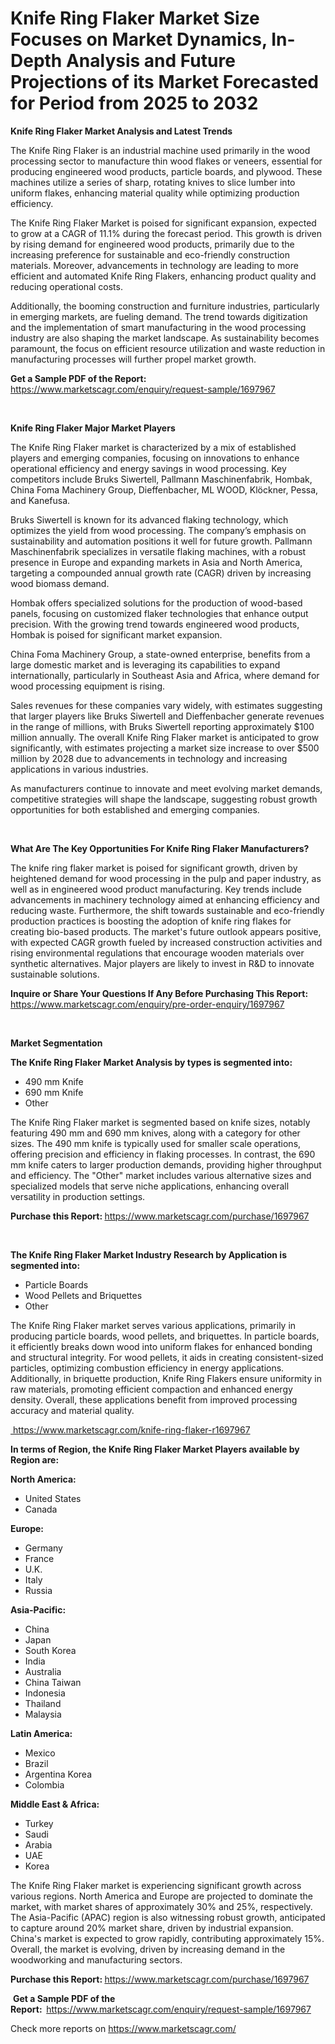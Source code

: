 <p><h1>Knife Ring Flaker Market Size Focuses on Market Dynamics, In-Depth Analysis and Future Projections of its Market Forecasted for Period from 2025 to 2032</h1></p><p><strong>Knife Ring Flaker Market Analysis and Latest Trends</strong></p>
<p><p>The Knife Ring Flaker is an industrial machine used primarily in the wood processing sector to manufacture thin wood flakes or veneers, essential for producing engineered wood products, particle boards, and plywood. These machines utilize a series of sharp, rotating knives to slice lumber into uniform flakes, enhancing material quality while optimizing production efficiency.</p><p>The Knife Ring Flaker Market is poised for significant expansion, expected to grow at a CAGR of 11.1% during the forecast period. This growth is driven by rising demand for engineered wood products, primarily due to the increasing preference for sustainable and eco-friendly construction materials. Moreover, advancements in technology are leading to more efficient and automated Knife Ring Flakers, enhancing product quality and reducing operational costs. </p><p>Additionally, the booming construction and furniture industries, particularly in emerging markets, are fueling demand. The trend towards digitization and the implementation of smart manufacturing in the wood processing industry are also shaping the market landscape. As sustainability becomes paramount, the focus on efficient resource utilization and waste reduction in manufacturing processes will further propel market growth.</p></p>
<p><strong>Get a Sample PDF of the Report:&nbsp;</strong> <a href="https://www.marketscagr.com/enquiry/request-sample/1697967?utm_campaign=3510&utm_medium=2&utm_source=Github&utm_content=ia&utm_term=11042025&utm_id=knife-ring-flaker">https://www.marketscagr.com/enquiry/request-sample/1697967</a></p>
<p>&nbsp;</p>
<p><strong>Knife Ring Flaker Major Market Players</strong></p>
<p><p>The Knife Ring Flaker market is characterized by a mix of established players and emerging companies, focusing on innovations to enhance operational efficiency and energy savings in wood processing. Key competitors include Bruks Siwertell, Pallmann Maschinenfabrik, Hombak, China Foma Machinery Group, Dieffenbacher, ML WOOD, Klöckner, Pessa, and Kanefusa.</p><p>Bruks Siwertell is known for its advanced flaking technology, which optimizes the yield from wood processing. The company’s emphasis on sustainability and automation positions it well for future growth. Pallmann Maschinenfabrik specializes in versatile flaking machines, with a robust presence in Europe and expanding markets in Asia and North America, targeting a compounded annual growth rate (CAGR) driven by increasing wood biomass demand.</p><p>Hombak offers specialized solutions for the production of wood-based panels, focusing on customized flaker technologies that enhance output precision. With the growing trend towards engineered wood products, Hombak is poised for significant market expansion.</p><p>China Foma Machinery Group, a state-owned enterprise, benefits from a large domestic market and is leveraging its capabilities to expand internationally, particularly in Southeast Asia and Africa, where demand for wood processing equipment is rising.</p><p>Sales revenues for these companies vary widely, with estimates suggesting that larger players like Bruks Siwertell and Dieffenbacher generate revenues in the range of millions, with Bruks Siwertell reporting approximately $100 million annually. The overall Knife Ring Flaker market is anticipated to grow significantly, with estimates projecting a market size increase to over $500 million by 2028 due to advancements in technology and increasing applications in various industries.</p><p>As manufacturers continue to innovate and meet evolving market demands, competitive strategies will shape the landscape, suggesting robust growth opportunities for both established and emerging companies.</p></p>
<p>&nbsp;</p>
<p><strong>What Are The Key Opportunities For Knife Ring Flaker Manufacturers?</strong></p>
<p><p>The knife ring flaker market is poised for significant growth, driven by heightened demand for wood processing in the pulp and paper industry, as well as in engineered wood product manufacturing. Key trends include advancements in machinery technology aimed at enhancing efficiency and reducing waste. Furthermore, the shift towards sustainable and eco-friendly production practices is boosting the adoption of knife ring flakes for creating bio-based products. The market's future outlook appears positive, with expected CAGR growth fueled by increased construction activities and rising environmental regulations that encourage wooden materials over synthetic alternatives. Major players are likely to invest in R&D to innovate sustainable solutions.</p></p>
<p><strong>Inquire or Share Your Questions If Any Before Purchasing This Report:</strong> <a href="https://www.marketscagr.com/enquiry/pre-order-enquiry/1697967?utm_campaign=3510&utm_medium=2&utm_source=Github&utm_content=ia&utm_term=11042025&utm_id=knife-ring-flaker">https://www.marketscagr.com/enquiry/pre-order-enquiry/1697967</a></p>
<p>&nbsp;</p>
<p><strong>Market Segmentation</strong></p>
<p><strong>The Knife Ring Flaker Market Analysis by types is segmented into:</strong></p>
<p><ul><li>490 mm Knife</li><li>690 mm Knife</li><li>Other</li></ul></p>
<p><p>The Knife Ring Flaker market is segmented based on knife sizes, notably featuring 490 mm and 690 mm knives, along with a category for other sizes. The 490 mm knife is typically used for smaller scale operations, offering precision and efficiency in flaking processes. In contrast, the 690 mm knife caters to larger production demands, providing higher throughput and efficiency. The "Other" market includes various alternative sizes and specialized models that serve niche applications, enhancing overall versatility in production settings.</p></p>
<p><strong>Purchase this Report:&nbsp;</strong><a href="https://www.marketscagr.com/purchase/1697967?utm_campaign=3510&utm_medium=2&utm_source=Github&utm_content=ia&utm_term=11042025&utm_id=knife-ring-flaker">https://www.marketscagr.com/purchase/1697967</a></p>
<p>&nbsp;</p>
<p><strong>The Knife Ring Flaker Market Industry Research by Application is segmented into:</strong></p>
<p><ul><li>Particle Boards</li><li>Wood Pellets and Briquettes</li><li>Other</li></ul></p>
<p><p>The Knife Ring Flaker market serves various applications, primarily in producing particle boards, wood pellets, and briquettes. In particle boards, it efficiently breaks down wood into uniform flakes for enhanced bonding and structural integrity. For wood pellets, it aids in creating consistent-sized particles, optimizing combustion efficiency in energy applications. Additionally, in briquette production, Knife Ring Flakers ensure uniformity in raw materials, promoting efficient compaction and enhanced energy density. Overall, these applications benefit from improved processing accuracy and material quality.</p></p>
<p><a href="https://www.marketscagr.com/knife-ring-flaker-r1697967?utm_campaign=3510&utm_medium=2&utm_source=Github&utm_content=ia&utm_term=11042025&utm_id=knife-ring-flaker">&nbsp;https://www.marketscagr.com/knife-ring-flaker-r1697967</a></p>
<p><strong>In terms of Region, the Knife Ring Flaker Market Players available by Region are:</strong></p>
<p>
    <p> <strong> North America: </strong>
        <ul>
            <li>United States</li>
            <li>Canada</li>
        </ul>
        </p> 
    <p> <strong> Europe: </strong>
        <ul>
            <li>Germany</li>
            <li>France</li>
            <li>U.K.</li>
            <li>Italy</li>
            <li>Russia</li>
        </ul>
        </p> 
    <p> <strong> Asia-Pacific: </strong>
        <ul>
            <li>China</li>
            <li>Japan</li>
            <li>South Korea</li>
            <li>India</li>
            <li>Australia</li>
            <li>China Taiwan</li>
            <li>Indonesia</li>
            <li>Thailand</li>
            <li>Malaysia</li>
        </ul>
        </p> 
    <p> <strong> Latin America: </strong>
        <ul>
            <li>Mexico</li>
            <li>Brazil</li>
            <li>Argentina Korea</li>
            <li>Colombia</li>
        </ul>
        </p> 
    <p> <strong> Middle East & Africa: </strong>
        <ul>
            <li>Turkey</li>
            <li>Saudi</li>
            <li>Arabia</li>
            <li>UAE</li>
            <li>Korea</li>
        </ul>
    </p>
    </p>
<p><p>The Knife Ring Flaker market is experiencing significant growth across various regions. North America and Europe are projected to dominate the market, with market shares of approximately 30% and 25%, respectively. The Asia-Pacific (APAC) region is also witnessing robust growth, anticipated to capture around 20% market share, driven by industrial expansion. China's market is expected to grow rapidly, contributing approximately 15%. Overall, the market is evolving, driven by increasing demand in the woodworking and manufacturing sectors.</p></p>
<p><strong>Purchase this Report: </strong><a href="https://www.marketscagr.com/purchase/1697967?utm_campaign=3510&utm_medium=2&utm_source=Github&utm_content=ia&utm_term=11042025&utm_id=knife-ring-flaker">https://www.marketscagr.com/purchase/1697967</a></p>
<p>&nbsp;<strong>Get a Sample PDF of the Report:&nbsp;&nbsp;</strong><a href="https://www.marketscagr.com/enquiry/request-sample/1697967?utm_campaign=3510&utm_medium=2&utm_source=Github&utm_content=ia&utm_term=11042025&utm_id=knife-ring-flaker">https://www.marketscagr.com/enquiry/request-sample/1697967</a></p>
<p><strong></strong></p>
<p>Check more reports on <a href="https://www.marketscagr.com/?utm_campaign=3510&utm_medium=2&utm_source=Github&utm_content=ia&utm_term=11042025&utm_id=knife-ring-flaker">https://www.marketscagr.com/</a></p>